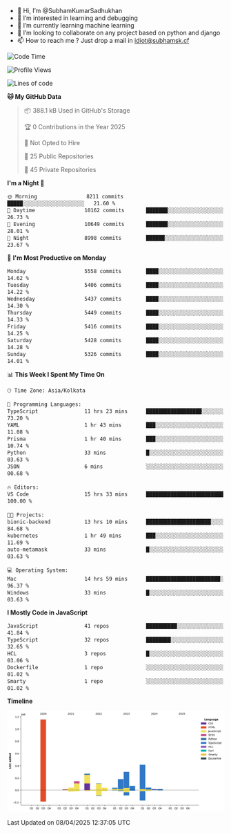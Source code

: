 - 👋 Hi, I’m @SubhamKumarSadhukhan
- 👀 I’m interested in learning and debugging
- 🌱 I’m currently learning machine learning
- 💞️ I’m looking to collaborate on any project based on python and django
- 📫 How to reach me ?
      Just drop a mail in idiot@subhamsk.cf

<!---
SubhamKumarSadhukhan/SubhamKumarSadhukhan is a ✨ special ✨ repository because its `README.md` (this file) appears on your GitHub profile.
You can click the Preview link to take a look at your changes.
--->


<!--START_SECTION:waka-->
![Code Time](http://img.shields.io/badge/Code%20Time-2%2C829%20hrs%2020%20mins-blue)

![Profile Views](http://img.shields.io/badge/Profile%20Views-0-blue)

![Lines of code](https://img.shields.io/badge/From%20Hello%20World%20I%27ve%20Written-2.8%20million%20lines%20of%20code-blue)

**🐱 My GitHub Data** 

> 📦 388.1 kB Used in GitHub's Storage 
 > 
> 🏆 0 Contributions in the Year 2025
 > 
> 🚫 Not Opted to Hire
 > 
> 📜 25 Public Repositories 
 > 
> 🔑 45 Private Repositories 
 > 
**I'm a Night 🦉** 

```text
🌞 Morning                8211 commits        █████░░░░░░░░░░░░░░░░░░░░   21.60 % 
🌆 Daytime                10162 commits       ███████░░░░░░░░░░░░░░░░░░   26.73 % 
🌃 Evening                10649 commits       ███████░░░░░░░░░░░░░░░░░░   28.01 % 
🌙 Night                  8998 commits        ██████░░░░░░░░░░░░░░░░░░░   23.67 % 
```
📅 **I'm Most Productive on Monday** 

```text
Monday                   5558 commits        ████░░░░░░░░░░░░░░░░░░░░░   14.62 % 
Tuesday                  5406 commits        ████░░░░░░░░░░░░░░░░░░░░░   14.22 % 
Wednesday                5437 commits        ████░░░░░░░░░░░░░░░░░░░░░   14.30 % 
Thursday                 5449 commits        ████░░░░░░░░░░░░░░░░░░░░░   14.33 % 
Friday                   5416 commits        ████░░░░░░░░░░░░░░░░░░░░░   14.25 % 
Saturday                 5428 commits        ████░░░░░░░░░░░░░░░░░░░░░   14.28 % 
Sunday                   5326 commits        ████░░░░░░░░░░░░░░░░░░░░░   14.01 % 
```


📊 **This Week I Spent My Time On** 

```text
🕑︎ Time Zone: Asia/Kolkata

💬 Programming Languages: 
TypeScript               11 hrs 23 mins      ██████████████████░░░░░░░   73.20 % 
YAML                     1 hr 43 mins        ███░░░░░░░░░░░░░░░░░░░░░░   11.08 % 
Prisma                   1 hr 40 mins        ███░░░░░░░░░░░░░░░░░░░░░░   10.74 % 
Python                   33 mins             █░░░░░░░░░░░░░░░░░░░░░░░░   03.63 % 
JSON                     6 mins              ░░░░░░░░░░░░░░░░░░░░░░░░░   00.68 % 

🔥 Editors: 
VS Code                  15 hrs 33 mins      █████████████████████████   100.00 % 

🐱‍💻 Projects: 
bionic-backend           13 hrs 10 mins      █████████████████████░░░░   84.68 % 
kubernetes               1 hr 49 mins        ███░░░░░░░░░░░░░░░░░░░░░░   11.69 % 
auto-metamask            33 mins             █░░░░░░░░░░░░░░░░░░░░░░░░   03.63 % 

💻 Operating System: 
Mac                      14 hrs 59 mins      ████████████████████████░   96.37 % 
Windows                  33 mins             █░░░░░░░░░░░░░░░░░░░░░░░░   03.63 % 
```

**I Mostly Code in JavaScript** 

```text
JavaScript               41 repos            ██████████░░░░░░░░░░░░░░░   41.84 % 
TypeScript               32 repos            ████████░░░░░░░░░░░░░░░░░   32.65 % 
HCL                      3 repos             █░░░░░░░░░░░░░░░░░░░░░░░░   03.06 % 
Dockerfile               1 repo              ░░░░░░░░░░░░░░░░░░░░░░░░░   01.02 % 
Smarty                   1 repo              ░░░░░░░░░░░░░░░░░░░░░░░░░   01.02 % 
```



**Timeline**

![Lines of Code chart](https://raw.githubusercontent.com/SubhamKumarSadhukhan/SubhamKumarSadhukhan/main/assets/bar_graph.png)


 Last Updated on 08/04/2025 12:37:05 UTC
<!--END_SECTION:waka-->
